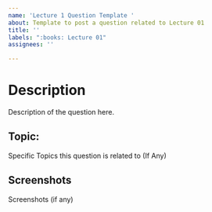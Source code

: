 ```yaml
---
name: 'Lecture 1 Question Template '
about: Template to post a question related to Lecture 01
title: ''
labels: ":books: Lecture 01"
assignees: ''

---
```


# Description 
Description of the question here. 

## Topic: 
Specific Topics this question is related to (If Any) 

## Screenshots 

Screenshots (if any)
